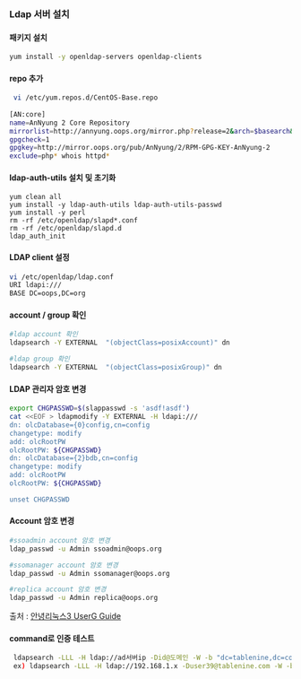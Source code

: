 ### Ldap 서버 설치

#### 패키지 설치

```bash
yum install -y openldap-servers openldap-clients
```

#### repo 추가

```bash
 vi /etc/yum.repos.d/CentOS-Base.repo
 
[AN:core]
name=AnNyung 2 Core Repository
mirrorlist=http://annyung.oops.org/mirror.php?release=2&arch=$basearch&repo=core
gpgcheck=1
gpgkey=http://mirror.oops.org/pub/AnNyung/2/RPM-GPG-KEY-AnNyung-2
exclude=php* whois httpd*
```

#### ldap-auth-utils 설치 및 초기화

```
yum clean all
yum install -y ldap-auth-utils ldap-auth-utils-passwd
yum install -y perl
rm -rf /etc/openldap/slapd*.conf
rm -rf /etc/openldap/slapd.d
ldap_auth_init
```

#### LDAP client 설정

```bash
vi /etc/openldap/ldap.conf
URI ldapi:///
BASE DC=oops,DC=org
```

#### account / group 확인

```bash
#ldap account 확인
ldapsearch -Y EXTERNAL  "(objectClass=posixAccount)" dn

#ldap group 확인
ldapsearch -Y EXTERNAL  "(objectClass=posixGroup)" dn
```

#### LDAP 관리자 암호 변경

````bash
export CHGPASSWD=$(slappasswd -s 'asdf!asdf')
cat <<EOF > ldapmodify -Y EXTERNAL -H ldapi:///
dn: olcDatabase={0}config,cn=config
changetype: modify
add: olcRootPW
olcRootPW: ${CHGPASSWD}
dn: olcDatabase={2}bdb,cn=config
changetype: modify
add: olcRootPW
olcRootPW: ${CHGPASSWD}

unset CHGPASSWD
````

#### Account 암호 변경

```bash
#ssoadmin account 암호 변경
ldap_passwd -u Admin ssoadmin@oops.org

#ssomanager account 암호 변경
ldap_passwd -u Admin ssomanager@oops.org

#replica account 암호 변경
ldap_passwd -u Admin replica@oops.org
```
출처 : [안녕리눅스3 UserG Guide](https://joungkyun.gitbooks.io/annyung-3-user-guide/chapter2-3-auth-integrate-openldap-1.html)

#### command로 인증 테스트
```bash
 ldapsearch -LLL -H ldap://ad서버ip -Did@도메인 -W -b "dc=tablenine,dc=com"
 ex) ldapsearch -LLL -H ldap://192.168.1.x -Duser39@tablenine.com -W -b "dc=tablenine,dc=com"
```
